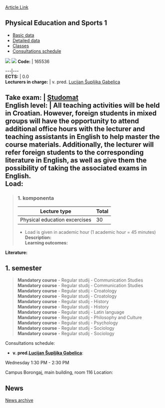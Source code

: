 [Article Link](https://www.fhs.hr/en/course/peas1_a)

## Physical Education and Sports 1
  * [Basic data](https://www.fhs.hr/en/course/peas1_a#v1id-523813_102545_1_0 "Basic data")
  * [Detailed data](https://www.fhs.hr/en/course/peas1_a#v1id-523813_102545_1_1 "Detailed data")
  * [Classes](https://www.fhs.hr/en/course/peas1_a#v1id-523813_102545_1_2 "Classes")
  * [Consultations schedule](https://www.fhs.hr/en/course/peas1_a#v1id-523813_102545_1_3 "Consultations schedule")


[![](https://www.fhs.hr/img/flags/gif/hr.gif)](https://www.fhs.hr/predmet/tks1_a) [![](https://www.fhs.hr/img/flags/gif/gb.gif)](https://www.fhs.hr/en/course/peas1_a)
**Code:** |  165536  
  
---|---  
**ECTS:** |  0.0   
**Lecturers in charge:** |  v. pred. [Lucijan Šupljika Gabelica](https://www.fhs.hr/staff/lucijan.supljika_gabelica)   
  
**Take exam:** |  [Studomat](http://www.isvu.hr/studomat)  
**English level:** |  All teaching activities will be held in Croatian. However, foreign students in mixed groups will have the opportunity to attend additional office hours with the lecturer and teaching assistants in English to help master the course materials. Additionally, the lecturer will refer foreign students to the corresponding literature in English, as well as give them the possibility of taking the associated exams in English.   
**Load:**  
---  
> ### 1. komponenta
> | Lecture type | Total  
> ---|---  
> Physical education excercises | 30  
> * Load is given in academic hour (1 academic hour = 45 minutes)   
**Description:**  
> **Learning outcomes:**  

  
**Literature:**  

  
**1. semester**  
---  
> **Mandatory course** - Regular studij - Communication Studies  
>  **Mandatory course** - Regular studij - Communication Studies  
>  **Mandatory course** - Regular studij - Croatology  
>  **Mandatory course** - Regular studij - Croatology  
>  **Mandatory course** - Regular studij - History  
>  **Mandatory course** - Regular studij - History  
>  **Mandatory course** - Regular studij - Latin language  
>  **Mandatory course** - Regular studij - Philosophy and Culture  
>  **Mandatory course** - Regular studij - Psychology  
>  **Mandatory course** - Regular studij - Sociology  
>  **Mandatory course** - Regular studij - Sociology  
>   
Consultations schedule: 
  * **v. pred.[Lucijan Šupljika Gabelica](https://www.fhs.hr/staff/lucijan.supljika_gabelica)**: 
  
Wednesday 1:30 PM - 2:30 PM  
  
Campus Borongaj, main building, room 116
Location: 


## News
[News archive](https://www.fhs.hr/en/course/peas1_a?@=20ux0#news_112256 "News archive")
